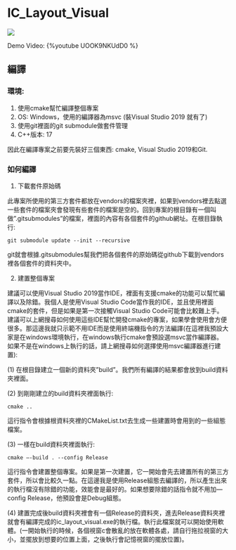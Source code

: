 # IC_Layout_Visual
![](https://i.imgur.com/svNeeuD.png)

Demo Video:
{%youtube UOOK9NKUdD0 %}

## 編譯
### 環境:
1.	使用cmake幫忙編譯整個專案
2.	OS: Windows，使用的編譯器為msvc (裝Visual Studio 2019 就有了)
3.	使用git裡面的git submodule做套件管理
4.	C++版本: 17

因此在編譯專案之前要先裝好三個東西: cmake, Visual Studio 2019和Git.

### 如何編譯
1. 下載套件原始碼

此專案所使用的第三方套件都放在vendors的檔案夾裡，如果到vendors裡去點選一些套件的檔案夾會發現有些套件的檔案是空的。回到專案的根目錄有一個叫做”.gitsubmodules”的檔案，裡面的內容有各個套件的github網址。在根目錄執行:
```
git submodule update --init --recursive
```
git就會根據.gitsubmodules幫我們把各個套件的原始碼從github下載到vendors裡各個套件的資料夾中。

2. 建置整個專案

建議可以使用Visual Studio 2019當作IDE，裡面有支援cmake的功能可以幫忙編譯以及除錯。我個人是使用Visual Studio Code當作我的IDE，並且使用裡面cmake的套件，但是如果是第一次接觸Visual Studio Code可能會比較難上手。建議可以上網搜尋如何使用這些IDE幫忙開發cmake的專案，如果學會使用會方便很多。那這邊我就只示範不用IDE而是使用終端機指令的方法編譯(在這裡我預設大家是在windows環境執行，在windows執行cmake會預設選msvc當作編譯器。如果不是在windows上執行的話，請上網搜尋如何選擇使用msvc編譯器進行建置):

(1)	在根目錄建立一個新的資料夾”build”。我們所有編譯的結果都會放到build資料夾裡面。

(2)	到剛剛建立的build資料夾裡面執行:
```
cmake ..
```
這行指令會根據根資料夾裡的CMakeList.txt去生成一些建置時會用到的一些組態檔案。

(3)	一樣在build資料夾裡面執行:
```
cmake –-build . --config Release
```
這行指令會建置整個專案。如果是第一次建置，它一開始會先去建置所有的第三方套件，所以會比較久一點。在這邊我是使用Release組態去編譯的，所以產生出來的執行檔沒有除錯的功能，效能會是最好的。如果想要除錯的話指令就不用加—config Release，他預設會是Debug組態。

(4)	建置完成後build資料夾裡會有一個Release的資料夾，進去Release資料夾裡就會有編譯完成的ic_layout_visual.exe的執行檔。執行此檔案就可以開始使用軟體。(一開始執行的時候，各個視窗c會散亂的放在軟體各處，請自行拖拉視窗的大小，並擺放到想要的位置上面，之後執行會記憶視窗的擺放位置)。
